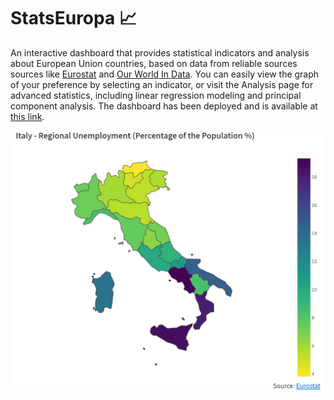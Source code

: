 # StatsEuropa 📈
An interactive dashboard that provides statistical indicators and analysis about European Union countries, based on data from reliable sources sources like [Eurostat](https://ec.europa.eu/eurostat/web/main/home) and [Our World In Data](https://ourworldindata.org/). You can easily view the graph of your preference
by selecting an indicator, or visit the Analysis page for advanced statistics,
including linear regression modeling and principal component analysis. The dashboard has been deployed and
is available at [this link](https://www.statseuropa.com).

![Dashboard Screenshot](img/dashboard_screenshot_.png)

